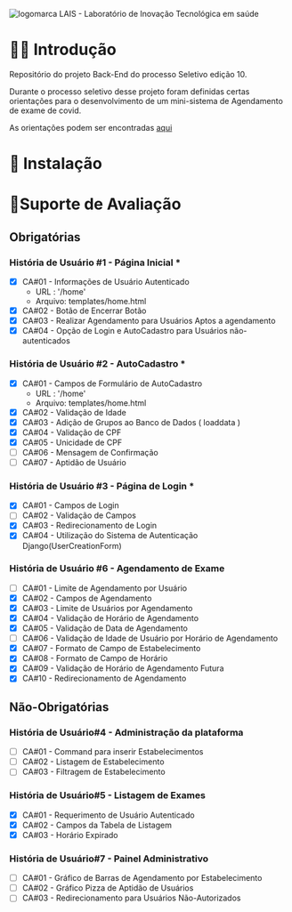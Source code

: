 ![logomarca LAIS - Laboratório de Inovação Tecnológica em saúde](https://regulacao.lais.ufrn.br/static/assets/images/lais-topbar.png)

# 👋🏽 Introdução
 Repositório do projeto Back-End do processo Seletivo edição 10.

Durante o processo seletivo desse projeto foram definidas certas orientações para o desenvolvimento de um mini-sistema de Agendamento de exame de covid.

As orientações podem ser encontradas [aqui](https://lais.huol.ufrn.br/wp-content/uploads/2022/03/Edital-10_2022-Orientacoes-para-a-Fase-2.pdf)
# 🔧 Instalação


# 🧾Suporte de Avaliação

## Obrigatórias
### História de Usuário #1 - Página Inicial *

 - [x] CA#01 - Informações de Usuário Autenticado
	 - URL : '/home'
	 - Arquivo: templates/home.html
 - [x] CA#02 - Botão de Encerrar Botão
 - [x] CA#03 - Realizar Agendamento para Usuários Aptos a agendamento
 - [x] CA#04 - Opção de Login e AutoCadastro para Usuários não-autenticados
### História de Usuário #2 - AutoCadastro *
 - [x] CA#01 - Campos de Formulário de AutoCadastro
	 - URL : '/home'
	 - Arquivo: templates/home.html
 - [x] CA#02 - Validação de Idade
 - [x] CA#03 - Adição de Grupos ao Banco de Dados ( loaddata )
 - [x] CA#04 - Validação de CPF
 - [x] CA#05 - Unicidade de CPF
 - [ ] CA#06 - Mensagem de Confirmação
 - [ ] CA#07 - Aptidão de Usuário
### História de Usuário #3 - Página de Login *
 - [x] CA#01 - Campos de Login
 - [ ] CA#02 - Validação de Campos
 - [x] CA#03 - Redirecionamento de Login
 - [x] CA#04 - Utilização do Sistema de Autenticação Django(UserCreationForm)

### História de Usuário #6 - Agendamento de Exame
 - [ ] CA#01 - Limite de Agendamento por Usuário
 - [x] CA#02 - Campos de Agendamento
 - [x] CA#03 - Limite de Usuários por Agendamento
 - [x] CA#04 - Validação de Horário de Agendamento
 - [x] CA#05 - Validação de Data de Agendamento
 - [ ] CA#06 - Validação de Idade de Usuário por Horário de Agendamento
 - [x] CA#07 - Formato de Campo de Estabelecimento
 - [x] CA#08 - Formato de Campo de Horário
 - [x] CA#09 - Validação de Horário de Agendamento Futura
 - [x] CA#10 - Redirecionamento de Agendamento

## Não-Obrigatórias
### História de Usuário#4 - Administração da plataforma

 - [ ] CA#01 -   Command para inserir Estabelecimentos
 - [ ] CA#02 - Listagem de Estabelecimento
 - [ ] CA#03 - Filtragem de Estabelecimento

### História de Usuário#5 - Listagem de Exames
 - [x] CA#01 - Requerimento de Usuário Autenticado
 - [x] CA#02 - Campos da Tabela de Listagem
 - [x] CA#03 - Horário Expirado
### História de Usuário#7 - Painel Administrativo
- [ ] CA#01 - Gráfico de Barras de Agendamento por Estabelecimento
 - [ ] CA#02 - Gráfico Pizza de Aptidão de Usuários
 - [ ] CA#03 - Redirecionamento para Usuários Não-Autorizados
